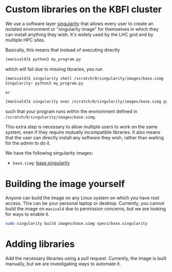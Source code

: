 # Custom libraries on the KBFI cluster

We use a software layer [singularity](https://sylabs.io/singularity/) that allows every user to create an isolated environment or "singularity image" for themselves in which they can install anything they wish. It's widely used by the LHC grid and by multiple HPC sites.

Basically, this means that instead of executing directly

``` bash
[manivald]$ python3 my_program.py
```

which will fail due to missing libraries, you run

```bash
[manivald]$ singularity shell /scratch/0/singularity/images/base.simg
Singularity> python3 my_program.py

or

[manivald]$ singularity exec /scratch/0/singularity/images/base.simg python3 my_program.py
```

such that your program runs within the environment defined in `/scratch/0/singularity/images/base.simg`.

This extra step is necessary to allow multiple users to work on the same system, even if they require mutually incompatible libraries. It also means that the user can directly install any software they wish, rather than waiting for the admin to do it.

We have the following singularity images:
- `base.simg`: [base.singularity](specs/base.singularity)

# Building the image yourself

Anyone can build the image on any Linux system on which you have root access. This can be your personal laptop or desktop. Currently, you cannot build the image on `manivald` due to permission concerns, but we are looking for ways to enable it.

```bash
sudo singularity build images/base.simg specs/base.singularity
```

# Adding libraries

Add the necessary libraries using a pull request. Currently, the image is built manually, but we are investigating ways to automate it.
